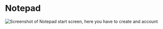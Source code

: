 # Notepad
![Screenshot of Notepad start screen, here you have to create and account](https://raw.githubusercontent.com/username/projectname/branch/path/to/img.png)
